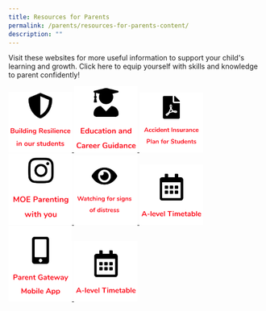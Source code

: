 ```yaml
---
title: Resources for Parents
permalink: /parents/resources-for-parents-content/
description: ""
---
```

Visit these websites for more useful information to support your child's learning and growth. Click here to equip yourself with skills and knowledge to parent confidently!

<a href="/files/Resilience-Resources_for-parents_final.pdf">
<img src="/images/resilience.png" style="width:25%">
</a>

<a href="/education-and-career-guidance-ecg/">
<img src="/images/ECG.png" style="width:25%">
</a>

<a href="/files/GPA-Product-Fact-Sheet-2022.pdf">
<img src="/images/insurance.png" style="width:25%">
</a>

<a href="https://www.instagram.com/parentingwith.moesg/">
<img src="/images/instagram.png" style="width:25%">
</a>



<a href="/parents/watching-for-distress/">
<img src="/images/signs%20of%20distress.png" style="width:25%">
</a>


<a href="/parents/a-level-timetable/">
<img src="/images/a%20level%20timetable.png" style="width:25%">
</a>

<a href="/parents/a-level-timetable/">
<img src="/images/parent%20gateway.png" style="width:25%">
</a>

<a href="/parents/a-level-timetable/">
<img src="/images/a%20level%20timetable.png" style="width:25%">
</a>




